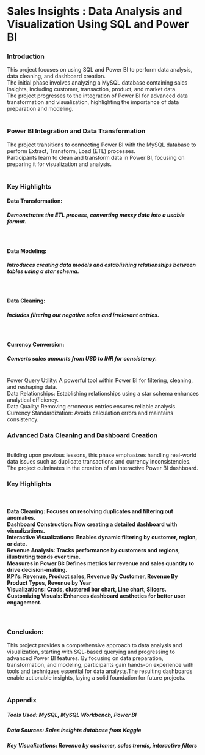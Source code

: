 <h1>Sales Insights : Data Analysis and Visualization Using SQL and Power BI</h1>
<h3>Introduction</h3>
This project focuses on using SQL and Power BI to perform data analysis, data cleaning, and dashboard creation.<br>
The initial phase involves analyzing a MySQL database containing sales insights, including customer, transaction, product, and market data.<br>
The project progresses to the integration of Power BI for advanced data transformation and visualization, highlighting the importance of data preparation and modeling.<br>
<br>
<h3>Power BI Integration and Data Transformation</h3>

The project transitions to connecting Power BI with the MySQL database to perform Extract, Transform, Load (ETL) processes.
<br>
Participants learn to clean and transform data in Power BI, focusing on preparing it for visualization and analysis.
<br>
<br>
<h3>Key Highlights</h3>

<h4>Data Transformation:</h4> <h5>Demonstrates the ETL process, converting messy data into a usable format.</h5>
<br>
<h4>Data Modeling:</h4> <h5>Introduces creating data models and establishing relationships between tables using a star schema.</h5>
<br>
<h4>Data Cleaning:</h4> <h5>Includes filtering out negative sales and irrelevant entries.</h5>
<br>
<h4>Currency Conversion:</h4> <h5>Converts sales amounts from USD to INR for consistency.</h5>
<br>
Power Query Utility: A powerful tool within Power BI for filtering, cleaning, and reshaping data.
<br>
Data Relationships: Establishing relationships using a star schema enhances analytical efficiency.
<br>
Data Quality: Removing erroneous entries ensures reliable analysis.
<br>
Currency Standardization: Avoids calculation errors and maintains consistency.</h4>
<br>
<h3>Advanced Data Cleaning and Dashboard Creation</h3>
<br>
Building upon previous lessons, this phase emphasizes handling real-world data issues such as duplicate transactions and currency inconsistencies. The project culminates in the creation of an interactive Power BI dashboard.
<br>
<h3>Key Highlights</h3>
<br>
<h4>Data Cleaning: Focuses on resolving duplicates and filtering out anomalies.
<br>
Dashboard Construction: Now creating a detailed dashboard with visualizations.
<br>
Interactive Visualizations: Enables dynamic filtering by customer, region, or date.
<br>
Revenue Analysis: Tracks performance by customers and regions, illustrating trends over time.
<br>
Measures in Power BI: Defines metrics for revenue and sales quantity to drive decision-making.
<br>
KPI’s: Revenue, Product sales, Revenue By Customer, Revenue By Product Types, Revenue by Year
<br>
Visualizations: Crads, clustered bar chart, Line chart, Slicers.
<br>
Customizing Visuals: Enhances dashboard aesthetics for better user engagement.</h4>
<br>
<h3>Conclusion:</h3>

This project provides a comprehensive approach to data analysis and visualization, starting with SQL-based querying and progressing to advanced Power BI features. 
By focusing on data preparation, transformation, and modeling, participants gain hands-on experience with tools and techniques essential for data analysts.The resulting dashboards enable actionable insights, laying a solid foundation for future projects.
<br>
<br>

<h3>Appendix</h3>
<h5>Tools Used: MySQL, MySQL Workbench, Power BI</h5>
<h5>Data Sources: Sales insights database from Kaggle</h5>
<h5>Key Visualizations: Revenue by customer, sales trends, interactive filters</h5>



